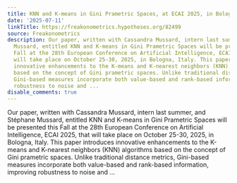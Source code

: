 ```yaml
---
title: KNN and K-means in Gini Prametric Spaces, at ECAI 2025, in Bologna, Italy
date: '2025-07-11'
linkTitle: https://freakonometrics.hypotheses.org/82499
source: Freakonometrics
description: Our paper, written with Cassandra Mussard, intern last summer, and Stéphane
  Mussard, entitled KNN and K-means in Gini Prametric Spaces will be presented this
  Fall at the 28th European Conference on Artificial Intelligence, ECAI 2025, that
  will take place on October 25-30, 2025, in Bologna, Italy. This paper introduces
  innovative enhancements to the K-means and K-nearest neighbors (KNN) algorithms
  based on the concept of Gini prametric spaces. Unlike traditional distance metrics,
  Gini-based measures incorporate both value-based and rank-based information, improving
  robustness to noise and ...
disable_comments: true
---
```

Our paper, written with Cassandra Mussard, intern last summer, and Stéphane Mussard, entitled KNN and K-means in Gini Prametric Spaces will be presented this Fall at the 28th European Conference on Artificial Intelligence, ECAI 2025, that will take place on October 25-30, 2025, in Bologna, Italy. This paper introduces innovative enhancements to the K-means and K-nearest neighbors (KNN) algorithms based on the concept of Gini prametric spaces. Unlike traditional distance metrics, Gini-based measures incorporate both value-based and rank-based information, improving robustness to noise and ...
